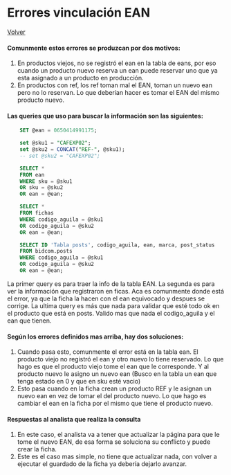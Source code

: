 
# Errores vinculación EAN
[Volver](/index)

#### **Comunmente estos errores se produzcan por dos motivos:**

1. En productos viejos, no se registró el ean en la tabla de eans, por eso cuando un producto nuevo reserva un ean puede reservar uno que ya esta asignado a un producto en producción.
2. En productos con ref, los ref toman mal el EAN, toman un nuevo ean pero no lo reservan. Lo que deberían hacer es tomar el EAN del mismo producto nuevo. 

#### **Las queries que uso para buscar la información son las siguientes:**

```sql
    SET @ean = 0650414991175;

    set @sku1 = "CAFEXP02";
    set @sku2 = CONCAT("REF-", @sku1);
    -- set @sku2 = "CAFEXP02";

    SELECT *
    FROM ean
    WHERE sku = @sku1
    OR sku = @sku2
    OR ean = @ean;

    SELECT *
    FROM fichas
    WHERE codigo_aguila = @sku1
    OR codigo_aguila = @sku2
    OR ean = @ean;

    SELECT ID 'Tabla posts', codigo_aguila, ean, marca, post_status
    FROM bidcom.posts
    WHERE codigo_aguila = @sku1
    OR codigo_aguila = @sku2
    OR ean = @ean;
```

La primer query es para traer la info de la tabla EAN.
La segunda es para ver la información que registraron en ficas. Aca es comunmente donde está el error, ya que la ficha la hacen con el ean equivocado y despues se corrige.
La ultima query es más que nada para validar que esté todo ok en el producto que está en posts. Valido mas que nada el codigo_aguila y el ean que tienen.

#### **Según los errores definidos mas arriba, hay dos soluciones:**
1. Cuando pasa esto, comunmente el error está en la tabla ean. El producto viejo no registró el ean y otro nuevo lo tiene reservado. Lo que hago es que el producto viejo tome el ean que le corresponde. Y al producto nuevo le asigno un nuevo ean (Busco en la tabla un ean que tenga estado en 0 y que en sku esté vacio)
2. Esto pasa cuando en la ficha crean un producto REF y le asignan un nuevo ean en vez de tomar el del producto nuevo. Lo que hago es cambiar el ean en la ficha por el mismo que tiene el producto nuevo.

#### **Respuestas al analista que realiza la consulta**
1. En este caso, el analista va a tener que actualizar la página para que le tome el nuevo EAN, de esa forma se soluciona su conflicto y puede crear la ficha.
2. Este es el caso mas simple, no tiene que actualizar nada, con volver a ejecutar el guardado de la ficha ya debería dejarlo avanzar.